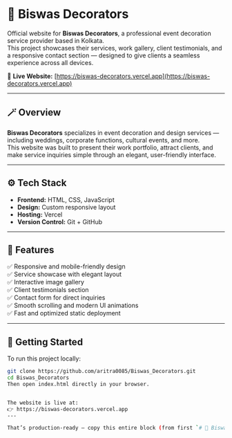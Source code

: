 # 🎉 Biswas Decorators

Official website for **Biswas Decorators**, a professional event decoration service provider based in Kolkata.  
This project showcases their services, work gallery, client testimonials, and a responsive contact section — designed to give clients a seamless experience across all devices.

🔗 **Live Website:** [https://biswas-decorators.vercel.app](https://biswas-decorators.vercel.app)

---

## 🪄 Overview

**Biswas Decorators** specializes in event decoration and design services — including weddings, corporate functions, cultural events, and more.  
This website was built to present their work portfolio, attract clients, and make service inquiries simple through an elegant, user-friendly interface.

---

## ⚙️ Tech Stack

- **Frontend:** HTML, CSS, JavaScript  
- **Design:** Custom responsive layout  
- **Hosting:** Vercel  
- **Version Control:** Git + GitHub  

---

## 🚀 Features

✅ Responsive and mobile-friendly design  
✅ Service showcase with elegant layout  
✅ Interactive image gallery  
✅ Client testimonials section  
✅ Contact form for direct inquiries  
✅ Smooth scrolling and modern UI animations  
✅ Fast and optimized static deployment 

---

## 🧩 Getting Started

To run this project locally:

```bash
git clone https://github.com/aritra0085/Biswas_Decorators.git
cd Biswas_Decorators
Then open index.html directly in your browser.


The website is live at:
👉 https://biswas-decorators.vercel.app
---

That’s production-ready — copy this entire block (from first `# 🎉 Biswas Decorators` to last line) and paste it as your `README.md` in your **Biswas_Decorators** repo.



